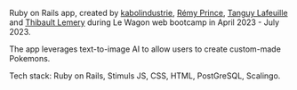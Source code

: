 Ruby on Rails app, created by [kabolindustrie](https://github.com/kabolindustrie), [Rémy Prince](https://github.com/RemyPr97), [Tanguy Lafeuille](https://github.com/Yugnatoreem) and [Thibault Lemery](https://github.com/ThbltLmr) during Le Wagon web bootcamp in April 2023 - July 2023.

The app leverages text-to-image AI to allow users to create custom-made Pokemons.

Tech stack: Ruby on Rails, Stimuls JS, CSS, HTML, PostGreSQL, Scalingo.
